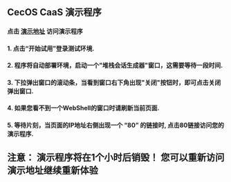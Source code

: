 ## CecOS CaaS 演示程序

#### 点击 [演示地址](http://cecos.aolings.com/?stack=https://raw.githubusercontent.com/aiminickwong/cecos-caas-pwd/master/play-with-docker/docker-stack.yml) 访问演示程序

#### 1. 点击“开始试用”登录测试环境.
#### 2. 程序将自动部署环境，启动一个"堆栈会话生成器"窗口，这需要等待一段时间.
#### 3. 下拉弹出窗口的滚动条，当看到窗口右下角出现"关闭"按钮时，即可点击关闭弹出窗口.
#### 4. 如果您看不到一个WebShell的窗口时请刷新当前页面.
#### 5. 等待片刻，当页面的IP地址右侧出现一个 “80” 的链接时, 点击80链接访问您的演示程序.
## 注意： 演示程序将在1个小时后销毁！ 您可以重新访问演示地址继续重新体验
